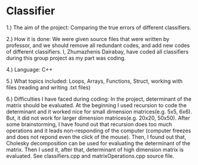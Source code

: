# Classifier

1.) The aim of the project: Comparing the true errors of different classifiers.

2.) How it is done: We were given source files that were written by professor, and we should remove all redundant codes, and add new codes of different classifiers. I, Zhumazhenis Dairabay, have coded all classifiers during this group project as my part was coding. 

4.) Language: C++

5.) What topics included: Loops, Arrays, Functions, Struct, working with files (reading and writing .txt files)

6.) Difficulties I have faced during coding: In the project, determinant of the matrix should be evaluated. At the beginning I used recursion to code the determinant and it worked nice for small dimension matrices(e.g. 5x5, 6x6). But, it did not work for larger dimension matrices(e.g. 20x20, 50x50). After some brainstorming, I have found out that recursion does too much operations and it leads non-responding of the computer (computer freezes and does not repond even the click of the mouse). Then, I found out that, Cholesky decomposition can be used for evaluating the determinant of the matrix. Then I used it, after that, determinant of high dimension matrix is evaluated. See classifiers.cpp and matrixOperations.cpp source file.

